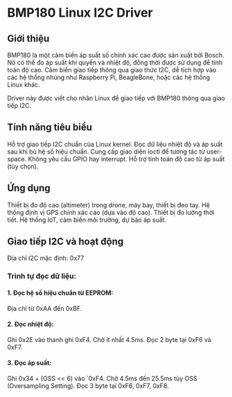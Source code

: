 
# BMP180 Linux I2C Driver

## Giới thiệu

BMP180 là một cảm biến áp suất số chính xác cao được sản xuất bởi Bosch. Nó có thể đo áp suất khí quyển và nhiệt độ, đồng thời được sử dụng để tính toán độ cao. Cảm biến giao tiếp thông qua giao thức I2C, dễ tích hợp vào các hệ thống nhúng như Raspberry Pi, BeagleBone, hoặc các hệ thống Linux khác.

Driver này được viết cho nhân Linux để giao tiếp với BMP180 thông qua giao tiếp I2C.


##  Tính năng tiêu biểu

 Hỗ trợ giao tiếp I2C chuẩn của Linux kernel.
 Đọc dữ liệu nhiệt độ và áp suất sau khi bù hệ số hiệu chuẩn.
 Cung cấp giao diện ioctl để tương tác từ user-space.
 Không yêu cầu GPIO hay interrupt.
 Hỗ trợ tính toán độ cao từ áp suất (tùy chọn).


##  Ứng dụng

 Thiết bị đo độ cao (altimeter) trong drone, máy bay, thiết bị đeo tay.
 Hệ thống định vị GPS chính xác cao (dựa vào độ cao).
 Thiết bị đo lường thời tiết.
 Hệ thống IoT, cảm biến môi trường, dự báo áp suất.


##  Giao tiếp I2C và hoạt động

Địa chỉ I2C mặc định: 0x77

### Trình tự đọc dữ liệu:

#### 1. Đọc hệ số hiệu chuẩn từ EEPROM:
 Địa chỉ từ 0xAA đến 0xBF.

#### 2. Đọc nhiệt độ:
 Ghi 0x2E vào thanh ghi 0xF4.
 Chờ ít nhất 4.5ms.
 Đọc 2 byte tại 0xF6 và 0xF7.

#### 3. Đọc áp suất:
 Ghi 0x34 + (OSS << 6) vào `0xF4.
 Chờ 4.5ms đến 25.5ms tùy OSS (Oversampling Setting).
 Đọc 3 byte tại 0xF6, 0xF7, 0xF8.

